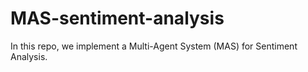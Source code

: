 # MAS-sentiment-analysis
In this repo, we implement a Multi-Agent System (MAS) for Sentiment Analysis.
